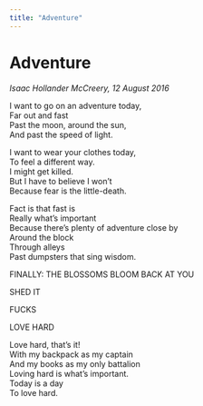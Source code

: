 ```yaml
---
title: "Adventure"
---
```


Adventure
===

*Isaac Hollander McCreery, 12 August 2016*

I want to go on an adventure today,  
Far out and fast  
Past the moon, around the sun,  
And past the speed of light.

I want to wear your clothes today,  
To feel a different way.  
I might get killed.  
But I have to believe I won’t  
Because fear is the little-death.

Fact is that fast is  
Really what’s important  
Because there’s plenty of adventure close by  
Around the block  
Through alleys  
Past dumpsters that sing wisdom.

FINALLY: THE BLOSSOMS BLOOM BACK AT YOU

SHED IT

FUCKS

LOVE HARD

Love hard, that’s it!  
With my backpack as my captain  
And my books as my only battalion  
Loving hard is what’s important.  
Today is a day  
To love hard.
